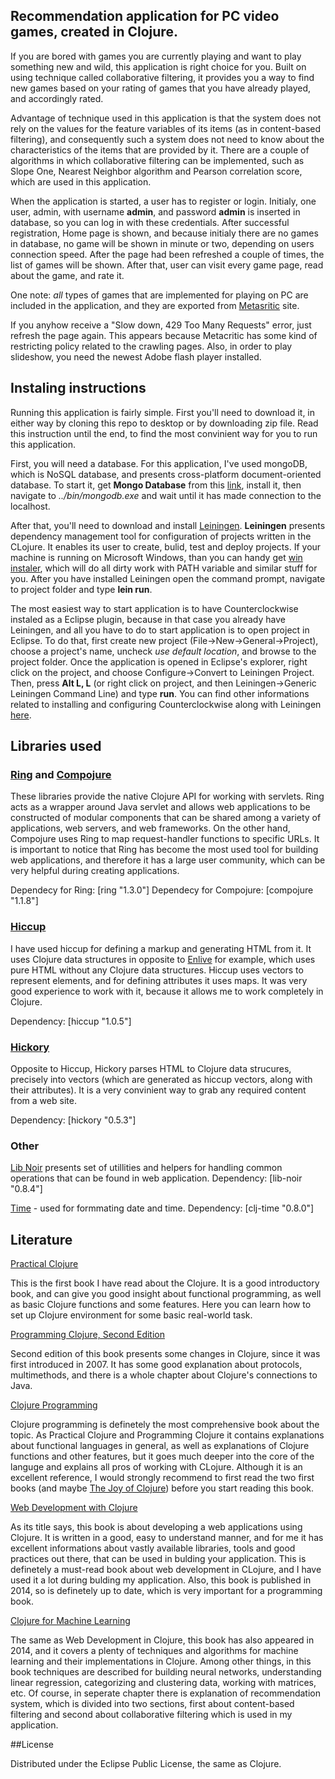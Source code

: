 ## Recommendation application for PC video games, created in Clojure. 

  If you are bored with games you are currently playing and want to play something new and wild, this application is right choice for you. Built on using technique called collaborative filtering, it provides you a way to find new games based on your rating of games that you have already played, and accordingly rated.

  Advantage of technique used in this application is that the system does not rely on the values for the feature variables of its items (as in content-based filtering), and consequently such a system does not need to know about the characteristics of the items that are provided by it. There are a couple of algorithms in which collaborative filtering can be implemented, such as Slope One, Nearest Neighbor algorithm and Pearson correlation score, which are used in this application. 
  
  When the application is started, a user has to register or login. Initialy, one user, admin, with username **admin**, and password **admin** is inserted in database, so you can log in with these credentials.  After successful registration, Home page is shown, and because initialy there are no games in database, no game will be shown in minute or two, depending on users connection speed. After the page had been refreshed a couple of times, the list of games will be shown. After that, user can visit every game page, read about the game, and rate it.      

One note: *all* types of games that are implemented for playing on PC are included in the application, and they are exported from [Metasritic](http://www.metacritic.com) site.  

  If you anyhow receive a "Slow down, 429 Too Many Requests" error, just refresh the page again. This appears because Metacritic has some kind of restricting policy related to the crawling pages. Also, in order to play slideshow, you need the newest Adobe flash player installed.

## Instaling instructions

  Running this application is fairly simple. First you'll need to download it, in either way by cloning this repo to desktop or by downloading zip file. Read this instruction until the end, to find the most convinient way for you to run this application.

 First, you will need a database. For this application, I've used mongoDB, which is NoSQL database, and presents cross-platform document-oriented database.
  To start it, get **Mongo Database** from this [link](http://www.mongodb.org), install it, then navigate to *../bin/mongodb.exe* and wait until it has made connection to the localhost. 

  After that, you'll need to download and install [Leiningen](http://leiningen.org). **Leiningen** presents dependency management tool for configuration of projects written in the CLojure. It enables its user to create, bulid, test and deploy projects. If your machine is running on Microsoft Windows, than you can handy get [win instaler](http://leiningen-win-installer.djpowell.net), which will do all dirty work with PATH variable and similar stuff for you. After you have installed Leiningen open the command prompt, navigate to project folder and type **lein run**.
  
  The most easiest way to start application is to have Counterclockwise instaled as a Eclipse plugin, because in that case you already have Leiningen, and all you have to do to start application is to open project in Eclipse. To do that, first create new project (File->New->General->Project), choose  a project's name, uncheck *use default location*, and browse to the project folder. Once the application is opened in Eclipse's explorer, right click on the project, and choose Configure->Convert to Leiningen Project. Then, press **Alt L, L** (or right click on project, and then Leiningen->Generic Leiningen Command Line) and type **run**. You can find other informations related to installing and configuring Counterclockwise along with Leiningen [here](http://doc.ccw-ide.org/documentation.html).
  
## Libraries used 

### [Ring](https://github.com/ring-clojure/ring) and [Compojure](https://github.com/weavejester/compojure)

  These libraries provide the native Clojure API for working with servlets. Ring acts as a wrapper around Java servlet and allows web applications to be constructed of modular components that can be shared among a variety of applications, web servers, and web frameworks. On the other hand, Compojure uses Ring to map request-handler functions to specific URLs. It is important to notice that Ring has become the most used tool for building web applications, and therefore it has a large user community, which can be very helpful during creating applications.  

Dependecy for Ring: [ring "1.3.0"]
Dependecy for Compojure: [compojure "1.1.8"]

### [Hiccup](https://github.com/weavejester/hiccup) 

  I have used hiccup for defining a markup and generating HTML from it. It uses Clojure data structures in opposite to [Enlive](https://github.com/cgrand/enlive) for example, which uses pure HTML without any Clojure data structures. Hiccup uses vectors to represent elements, and for defining attributes it uses maps. It was very good experience to work with it, because it allows me to work completely in Clojure. 

Dependency: [hiccup "1.0.5"]

### [Hickory](https://github.com/davidsantiago/hickory)

  Opposite to Hiccup, Hickory parses HTML to Clojure data strucures, precisely into vectors (which are generated as hiccup vectors, along with their attributes). It is a very convinient way to grab any required content from a web site.
  
Dependency: [hickory "0.5.3"]

### Other

[Lib Noir](https://github.com/noir-clojure/lib-noir) presents set of utillities and helpers for handling common operations that can be found in web application. Dependency: [lib-noir "0.8.4"]

[Time](https://github.com/clj-time/clj-time) - used for formmating date and time. Dependency: [clj-time "0.8.0"]

## Literature

[Practical Clojure](http://www.amazon.com/Practical-Clojure-Experts-Voice-Source-ebook/dp/B003VM7G3S)

  This is the first book I have read about the Clojure. It is a good introductory book, and can give you good insight about functional programming, as well as basic Clojure functions and some features. Here you can learn how to set up Clojure environment for some basic real-world task. 

[Programming Clojure, Second Edition](http://www.amazon.com/Programming-Clojure-Stuart-Halloway/dp/1934356867)

  Second edition of this book presents some changes in Clojure, since it was first introduced in 2007. It has some good explanation about protocols, multimethods, and there is a whole chapter about Clojure's connections to Java.

[Clojure Programming](http://www.amazon.com/Clojure-Programming-Chas-Emerick/dp/1449394701/ref=pd_sim_b_1?ie=UTF8&refRID=0KCSHHVCSA3Z3YCX6JAF)

  Clojure programming is definetely the most comprehensive book about the topic. As Practical Clojure and Programming Clojure it contains explanations about functional languages in general, as well as explanations of Clojure functions and other features, but it goes much deeper into the core of the languge and explains all pros of working with CLojure. Although it is an excellent reference, I would strongly recommend to first read the two first books (and maybe [The Joy of Clojure](http://www.amazon.com/The-Joy-Clojure-Thinking-Way/dp/1935182641/ref=pd_sim_b_2?ie=UTF8&refRID=0KCSHHVCSA3Z3YCX6JAF)) before you start reading this book.   

[Web Development with Clojure](http://www.amazon.com/Web-Development-Clojure-Build-Bulletproof/dp/1937785645/ref=pd_sim_b_3?ie=UTF8&refRID=0KCSHHVCSA3Z3YCX6JAF)

  As its title says, this book is about developing a web applications using Clojure. It is written in a good, easy to understand manner, and for me it has excellent informations about vastly available libraries, tools and good practices out there, that can be used in bulding your application. This is definetely a must-read book about web development in CLojure, and I have used it a lot during bulding my application. Also, this book is published in 2014, so is definetely up to date, which is very important for a programming book. 

[Clojure for Machine Learning](http://www.amazon.com/Clojure-Machine-Learning-Akhil-Wali/dp/1783284358)

  The same as Web Development in Clojure, this book has also appeared in 2014, and it covers a plenty of techniques and algorithms for machine learning and their implementations in Clojure. Among other things, in this book techniques are described for building neural networks, understanding linear regression, categorizing and clustering data, working with matrices, etc. Of course, in seperate chapter there is explanation of recommendation system, which is divided into two sections, first about content-based filtering and second about collaborative filtering which is used in my application.     

##License

Distributed under the Eclipse Public License, the same as Clojure.
